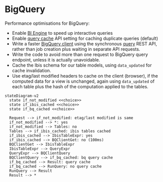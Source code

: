 # BigQuery

Performance optimisations for BigQuery:

- Enable [BI Engine](https://cloud.google.com/bi-engine/docs/introduction) to
  speed up interactive queries
- Enable [query cache](https://cloud.google.com/bigquery/docs/cached-results)
  API setting for caching duplicate queries (default)
- Write a faster [BigQuery client](apps/base/clients.py) using the synchronous
  [query](https://cloud.google.com/bigquery/docs/reference/rest/v2/jobs/query)
  REST API, rather than job creation plus waiting in separate API requests.
- Write the code to avoid more than one request to BigQuery query endpoint,
  unless it is actually unavoidable.
- Cache the Ibis schema for our table models, using `data_updated` for cache
  invalidation.
- Use etag/last modified headers to cache on the client (browser), if the
  computed data for a view is unchanged, again using `data_updated` of each
  table plus the hash of the computation applied to the tables.

```mermaid
stateDiagram-v2
  state if_not_modified <<choice>>
  state if_ibis_cached <<choice>>
  state if_bq_cached <<choice>>

  Request --> if_not_modified: etag/last modified is same
  if_not_modified --> *: yes
  if_not_modified --> Tables: no
  Tables --> if_ibis_cached: ibis tables cached
  if_ibis_cached --> IbisTableExpr: yes
  if_ibis_cached --> BQClientGet: no (100ms)
  BQClientGet --> IbisTableExpr
  IbisTableExpr --> QueryExpr
  QueryExpr --> BQClientQuery
  BQClientQuery --> if_bq_cached: bq query cache
  if_bq_cached --> Result: query cache
  if_bq_cached --> RunQuery: no query cache
  RunQuery --> Result
  Result --> *

```
